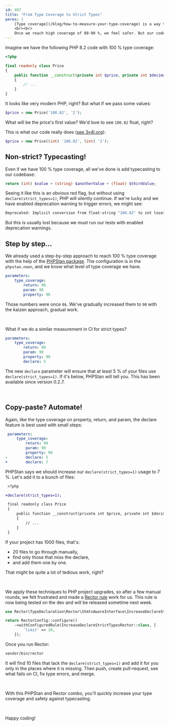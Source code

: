 ```yaml
---
id: 407
title: "From Type Coverage to Strict Types"
perex: |
    [Type coverage](/blog/how-to-measure-your-type-coverage) is a way to gradually add type declarations to your PHP project—step by step, one by one. It's a PHPStan package that helps you maintain a specific minimal level from 0 % to 100 %.
    <br><br>
    Once we reach high coverage of 80-90 %, we feel safer. But our code can actually be in worse, even dangerous, shape.
---
```


Imagine we have the following PHP 8.2 code with 100 % type coverage:

```php
<?php

final readonly class Price
{
    public function __construct(private int $price, private int $decimalCount)
    {
        // ...
    }
}
```

It looks like very modern PHP, right? But what if we pass some values:

```php
$price = new Price('100.82', '2');
```

What will be the price's first value? We'd love to see `100.82` float, right?

This is what our code really does ([see 3v4l.org](https://3v4l.org/lKgfG)):

```php
$price = new Price((int) '100.82', (int) '2');
```

## Non-strict? Typecasting!

Even if we have 100 % type coverage, all we've done is add typecasting to our codebase:

```php
return (int) $value + (string) $anotherValue + (float) $thirdValue;
```

Seeing it like this is an obvious red flag, but without using `declare(strict_types=1)`, PHP will silently continue. If we're lucky and we have enabled deprecation warning to trigger errors, we might see:

```bash
Deprecated: Implicit conversion from float-string "100.82" to int loses precision in /in/lKgfG on line 5
```

But this is usually lost because we must run our tests with enabled deprecation warnings.

## Step by step...

We already used a step-by-step approach to reach 100 % type coverage with the help of the [PHPStan package](https://github.com/TomasVotruba/type-coverage). The configuration is in the `phpstan.neon`, and we know what level of type coverage we have.

```yaml
parameters:
    type_coverage:
        return: 90
        param: 90
        property: 90
```

Those numbers were once `0`s. We've gradually increased them to `90` with the kaizen approach, gradual work.

<br>

What if we do a similar measurement in CI for strict types?

```yaml
parameters:
    type_coverage:
        return: 90
        param: 90
        property: 90
        declare: 5
```

The new `declare` parameter will ensure that at least 5 % of your files use `declare(strict_types=1)`. If it's below, PHPStan will tell you. This has been available since version 0.2.7.

<br>

## Copy-paste? Automate!

Again, like the type coverage on property, return, and param, the declare feature is best used with small steps:

```yaml
 parameters:
     type_coverage:
         return: 90
         param: 90
         property: 90
-        declare: 5
+        declare: 7
```

PHPStan says we should increase our `declare(strict_types=1)` usage to 7 %. Let's add it to a bunch of files:

```diff
 <?php

+declare(strict_types=1);

 final readonly class Price
 {
     public function __construct(private int $price, private int $decimalCount)
     {
         // ...
     }
 }
```

If your project has 1000 files, that's:

* 20 files to go through manually,
* find only those that miss the declare,
* and add them one by one.

That might be quite a lot of tedious work, right?

<br>

We apply these techniques to PHP project upgrades, so after a few manual rounds, we felt frustrated and made a [Rector rule](https://github.com/rectorphp/rector-src/pull/5849) work for us. This rule is now being tested on the dev and will be released sometime next week.

```php
use Rector\TypeDeclaration\Rector\StmtsAwareInterface\IncreaseDeclareStrictTypesRector;

return RectorConfig::configure()
    ->withConfiguredRule(IncreaseDeclareStrictTypesRector::class, [
        'limit' => 10,
    ]);
```

Once you run Rector:

```bash
vendor/bin/rector
```

It will find 10 files that lack the `declare(strict_types=1)` and add it for you only in the places where it is missing.
Then push, create pull-request, see what fails on CI, fix type errors, and merge.

<br>

With this PHPStan and Rector combo, you'll quickly increase your type coverage and safety against typecasting.

<br>

Happy coding!
